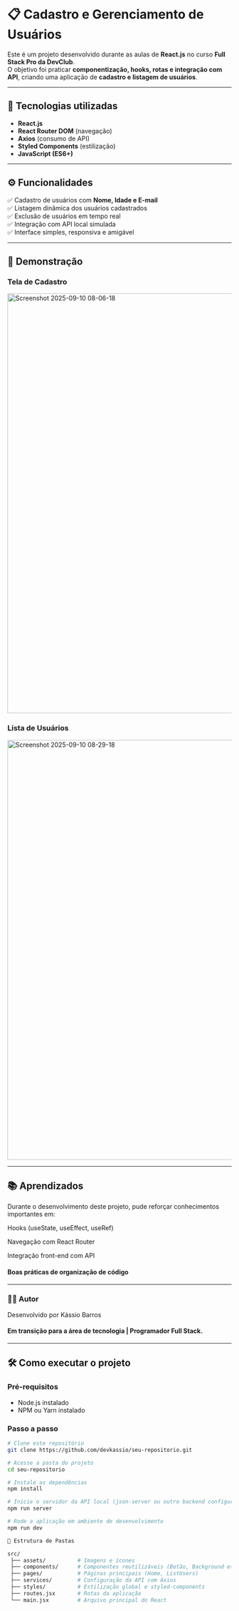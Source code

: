 # 📋 Cadastro e Gerenciamento de Usuários

Este é um projeto desenvolvido durante as aulas de **React.js** no curso **Full Stack Pro da DevClub**.  
O objetivo foi praticar **componentização, hooks, rotas e integração com API**, criando uma aplicação de **cadastro e listagem de usuários**.

---

## 🚀 Tecnologias utilizadas

- **React.js**  
- **React Router DOM** (navegação)  
- **Axios** (consumo de API)  
- **Styled Components** (estilização)  
- **JavaScript (ES6+)**

---

## ⚙️ Funcionalidades

✅ Cadastro de usuários com **Nome, Idade e E-mail**  
✅ Listagem dinâmica dos usuários cadastrados  
✅ Exclusão de usuários em tempo real  
✅ Integração com API local simulada  
✅ Interface simples, responsiva e amigável  

---

## 📸 Demonstração

### Tela de Cadastro
<img width="1904" height="942" alt="Screenshot 2025-09-10 08-06-18" src="https://github.com/user-attachments/assets/cac4eed7-de44-4f5c-9dd6-2d4ca350f2fc" />


### Lista de Usuários
<img width="1904" height="942" alt="Screenshot 2025-09-10 08-29-18" src="https://github.com/user-attachments/assets/aa41ae43-f5be-406b-b8e8-45388397678b" />

---

## 📚 Aprendizados

Durante o desenvolvimento deste projeto, pude reforçar conhecimentos importantes em:

Hooks (useState, useEffect, useRef)

Navegação com React Router

Integração front-end com API

#### Boas práticas de organização de código
---
### 👨‍💻 Autor

Desenvolvido por Kássio Barros

#### Em transição para a área de tecnologia | Programador Full Stack.
---

## 🛠️ Como executar o projeto

### Pré-requisitos
- Node.js instalado
- NPM ou Yarn instalado

### Passo a passo
```bash
# Clone este repositório
git clone https://github.com/devkassio/seu-repositorio.git

# Acesse a pasta do projeto
cd seu-repositorio

# Instale as dependências
npm install

# Inicie o servidor da API local (json-server ou outro backend configurado)
npm run server

# Rode a aplicação em ambiente de desenvolvimento
npm run dev

📂 Estrutura de Pastas

src/
 ├── assets/          # Imagens e ícones
 ├── components/      # Componentes reutilizáveis (Botão, Background etc.)
 ├── pages/           # Páginas principais (Home, ListUsers)
 ├── services/        # Configuração da API com Axios
 ├── styles/          # Estilização global e styled-components
 ├── routes.jsx       # Rotas da aplicação
 └── main.jsx         # Arquivo principal do React



